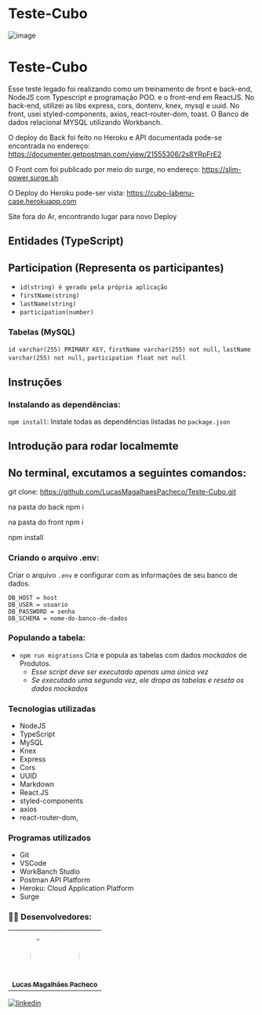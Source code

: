 # Teste-Cubo

![image](https://user-images.githubusercontent.com/104689597/199589618-bad8bc1b-81a0-4585-83ef-e2e5143dbb31.png)

# Teste-Cubo

Esse teste legado foi realizando como um treinamento de front e back-end, NodeJS com Typescript e programação POO.
e o front-end em ReactJS. No back-end, utilizei as libs express, cors, dontenv, knex, mysql e uuid. No front, usei styled-components, axios, react-router-dom, toast. O Banco de dados relacional MYSQL utilizando Workbanch.

O deploy do Back foi feito no Heroku e API documentada pode-se encontrada no endereço: https://documenter.getpostman.com/view/21555306/2s8YRpFrE2

O Front com  foi publicado por meio do surge, no endereço: https://slim-power.surge.sh

O Deploy do Heroku pode-ser vista: https://cubo-labenu-case.herokuapp.com

Site fora do Ar, encontrando lugar para novo Deploy

## Entidades (TypeScript)

## Participation (Representa os participantes)

- `id(string) é gerado pela própria aplicação`
- `firstName(string)`
- `lastName(string)`
- `participation(number)`

### Tabelas (MySQL)

 `id varchar(255) PRIMARY KEY,`
 `firstName varchar(255) not null,`
 `lastName varchar(255) not null,`
 `participation float not null`
 
 ## Instruções
 
 ### Instalando as dependências:
 
 `npm install`:
 Instale todas as dependências listadas no `package.json`
 
 ## Introdução para rodar localmemte
 
 ## No terminal, excutamos a seguintes comandos:
 
 git clone: https://github.com/LucasMagalhaesPacheco/Teste-Cubo.git
 
 na pasta do back npm i
 
 na pasta do front npm i
 
  npm install
 
 ### Criando o arquivo .env:

Criar o arquivo `.env` e configurar com as informações de seu banco de dados.

```
DB_HOST = host
DB_USER = usuario
DB_PASSWORD = senha
DB_SCHEMA = nome-do-banco-de-dados
```

### Populando a tabela:

-   `npm run migrations`
    Cria e popula as tabelas com dados _mockados_ de Produtos.
    -   _Esse script deve ser executado apenas uma única vez_
    -   _Se executado uma segunda vez, ele dropa as tabelas e reseta os dados mockados_


### Tecnologias utilizadas

-   NodeJS
-   TypeScript
-   MySQL
-   Knex
-   Express
-   Cors
-   UUID
-   Markdown
-   React.JS
-   styled-components
-   axios 
-   react-router-dom, 

### Programas utilizados

-   Git
-   VSCode
-   WorkBanch Studio
-   Postman API Platform
-   Heroku: Cloud Application Platform
-   Surge

### 🧑‍💻 Desenvolvedores:

</h2>
<table align="center">
  <tr>
    </td> <td align="center"><a href="https://github.com/LucasMagalhaesPacheco"><img style="border-radius: 50%;" src="https://avatars.githubusercontent.com/u/104689597?v=4" width="100px;" alt=""/><br /><sub><b>Lucas Magalhães Pacheco</b></sub></a>
  </tr>
</table>

 [![linkedin](https://img.shields.io/badge/linkedin-0A66C2?style=for-the-badge&logo=linkedin&logoColor=white)](https://www.linkedin.com/in/lucas-magalhaes-pacheco/)

